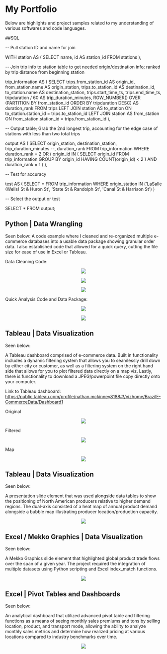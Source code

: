 # My Portfolio

Below are highlights and project samples related to my understanding of various softwares and code languages.


##SQL 

-- Pull station ID and name for join

WITH station AS (
    SELECT 
        name, 
        id AS station_id
    FROM stations
),

-- Join trip info to station table to get needed origin/destination info; ranked by trip distance from beginning station

trip_information AS (
    SELECT 
        trips.from_station_id AS origin_id,
        from_station.name AS origin_station,
        trips.to_station_id AS destination_id,
        to_station.name AS destination_station,
        trips.start_time_ts,
        trips.end_time_ts,
        tripduration / 60 AS trip_duration_minutes,
        ROW_NUMBER() OVER (PARTITION BY from_station_id ORDER BY tripduration DESC) AS duration_rank
    FROM trips
    LEFT JOIN station AS to_station ON to_station.station_id = trips.to_station_id
    LEFT JOIN station AS from_station ON from_station.station_id = trips.from_station_id
),

-- Output table; Grab the 2nd longest trip, accounting for the edge case of stations with less than two total trips

output AS (
    SELECT 
        origin_station,
        destination_station,
        trip_duration_minutes
        --, duration_rank
    FROM trip_information
    WHERE 
        duration_rank = 2
        OR (
            origin_id IN (
                SELECT origin_id 
                FROM trip_information
                GROUP BY origin_id
                HAVING COUNT(origin_id) < 2
            )
            AND duration_rank = 1
        )
),

-- Test for accuracy

test AS (
    SELECT * 
    FROM trip_information
    WHERE origin_station IN ('LaSalle (Wells) St & Huron St', 'State St & Randolph St', 'Canal St & Harrison St')
)

-- Select the output or test

SELECT *
FROM output;

## Python | Data Wrangling

Seen below:  A code example where I cleaned and re-organized multiple e-commerce databases into a usable data package showing granular order data. I also established code that allowed for a quick query, cutting the file size for ease of use in Excel or Tableau.

Data Cleaning Code:

<p align="center">
  <img src="https://github.com/NMcKinney237/Portfolio/blob/master/Graphics/Data_Clean_1.JPG">
</p>

<p align="center">
  <img src="https://github.com/NMcKinney237/Portfolio/blob/master/Graphics/Data_Clean_2.JPG">
</p>

<p align="center">
  <img src="https://github.com/NMcKinney237/Portfolio/blob/master/Graphics/Data_Clean_3.JPG">
</p>

Quick Analysis Code and Data Package:

<p align="center">
  <img src="https://github.com/NMcKinney237/Portfolio/blob/master/Graphics/Data_Query.JPG">
</p>

<p align="center">
  <img src="https://github.com/NMcKinney237/Portfolio/blob/master/Graphics/Data_Result.JPG">
</p>

## Tableau | Data Visualization

Seen below:  

A Tableau dashboard comprised of e-commerce data. Built in functionality includes a dynamic filtering system that allows you to seamlessly drill down by either city or customer, as well as a filtering system on the right hand side that allows for you to plot filtered data directly on a map viz. Lastly, there is functionality to download a JPEG/powerpoint file copy directly onto your computer.

Link to Tableau dashboard:  https://public.tableau.com/profile/nathan.mckinney8188#!/vizhome/BrazilE-CommerceData/Dashboard1

Original

<p align="center">
  <img src="https://github.com/NMcKinney237/Portfolio/blob/master/Graphics/Brazilian_Dashboard.JPG">
</p>

Filtered

<p align="center">
  <img src="https://github.com/NMcKinney237/Portfolio/blob/master/Graphics/Brazilian_Dashboard_Filter.JPG">
</p>

Map

<p align="center">
  <img src="https://github.com/NMcKinney237/Portfolio/blob/master/Graphics/Dashboard_Map.JPG">
</p>

## Tableau | Data Visualization

Seen below:  

A presentation slide element that was used alongside data tables to show the positioning of North American producers relative to higher demand regions. The dual-axis consisted of a heat map of annual product demand alongside a bubble map illustrating producer location/production capacity.

<p align="center">
  <img src="https://github.com/NMcKinney237/Portfolio/blob/master/Graphics/Dual_Axis_Map.jfif">
</p>

## Excel / Mekko Graphics | Data Visualization

Seen below:  

A Mekko Graphics slide element that highlighted global product trade flows over the span of a given year. The project required the integration of multiple datasets using Python scripting and Excel index_match functions.


<p align="center">
  <img src="https://github.com/NMcKinney237/Portfolio/blob/master/Graphics/EU_Trade.JPG">
</p>

## Excel | Pivot Tables and Dashboards 

Seen below:  

An analytical dashboard that utilized advanced pivot table and filtering functions as a means of seeing monthly sales premiums and tons by selling location, product, and transport mode, allowing the ability to analyze monthly sales metrics and determine how realized pricing at various locations compared to industry benchmarks over time.

<p align="center">
  <img src="https://github.com/NMcKinney237/Portfolio/blob/master/Graphics/Excel_Summary_Report.jpg">
</p>



